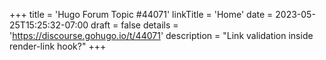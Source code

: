 +++
title = 'Hugo Forum Topic #44071'
linkTitle = 'Home'
date = 2023-05-25T15:25:32-07:00
draft = false
details = 'https://discourse.gohugo.io/t/44071'
description = "Link validation inside render-link hook?"
+++
